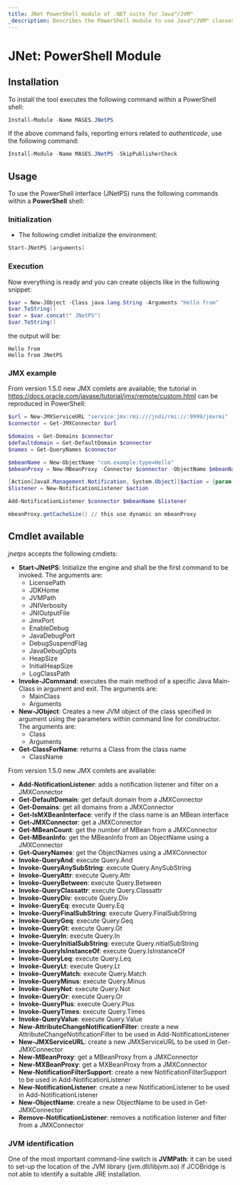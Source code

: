 ```yaml
---
title: JNet PowerShell module of .NET suite for Java™/JVM™
_description: Describes the PowerShell module to use Java™/JVM™ classes from any PowerShell shell
---
```


# JNet: PowerShell Module

## Installation

To install the tool executes the following command within a PowerShell shell:

```powershell
Install-Module -Name MASES.JNetPS
```

If the above command fails, reporting errors related to _authenticode_, use the following command:

```powershell
Install-Module -Name MASES.JNetPS -SkipPublisherCheck
```

## Usage

To use the PowerShell interface (JNetPS) runs the following commands within a **PowerShell** shell:

### Initialization

* The following cmdlet initialize the environment:

```powershell
Start-JNetPS [arguments]
```

### Execution

Now everything is ready and you can create objects like in the following snippet:

```powershell
$var = New-JObject -Class java.lang.String -Arguments "Hello from"
$var.ToString()
$var = $var.concat(" JNetPS")
$var.ToString()
```

the output will be:

```shell
Hello from
Hello from JNetPS
```

### JMX example

From version 1.5.0 new JMX comlets are available; the tutorial in https://docs.oracle.com/javase/tutorial/jmx/remote/custom.html can be reproduced in PowerShell:

```powershell
$url = New-JMXServiceURL "service:jmx:rmi:///jndi/rmi://:9999/jmxrmi"
$connector = Get-JMXConnector $url

$domains = Get-Domains $connector
$defaultdomain = Get-DefaultDomain $connector
$names = Get-QueryNames $connector

$mbeanName = New-ObjectName "com.example:type=Hello"
$mbeanProxy = New-MBeanProxy -Connector $connector -ObjectName $mbeanName -InterfaceName "HelloMBean" -WithNotificationEmitter

[Action[JavaX.Management.Notification, System.Object]]$action = {param($notification, $handback) Write-Host "Notification message is $notification.Message"}
$listener = New-NotificationListener $action

Add-NotificationListener $connector $mbeanName $listener 

mbeanProxy.getCacheSize() // this use dynamic on mbeanProxy

```

## Cmdlet available

_jnetps_ accepts the following cmdlets:

* **Start-JNetPS**: Initialize the engine and shall be the first command to be invoked. The arguments are:
  * LicensePath
  * JDKHome
  * JVMPath
  * JNIVerbosity
  * JNIOutputFile
  * JmxPort
  * EnableDebug
  * JavaDebugPort
  * DebugSuspendFlag
  * JavaDebugOpts
  * HeapSize
  * InitialHeapSize
  * LogClassPath
* **Invoke-JCommand**: executes the main method of a specific Java Main-Class in argument and exit. The arguments are:
  * MainClass
  * Arguments
* **New-JObject**: Creates a new JVM object of the class specified in argument using the parameters within command line for constructor. The arguments are:
  * Class
  * Arguments
* **Get-ClassForName**: returns a Class from the class name
  * ClassName
  
From version 1.5.0 new JMX comlets are available:
* **Add-NotificationListener**: adds a notification listener and filter on a JMXConnector
* **Get-DefaultDomain**: get default domain from a JMXConnector
* **Get-Domains**: get all domains from a JMXConnector
* **Get-IsMXBeanInterface**: verify if the class name is an MBean interface
* **Get-JMXConnector**: get a JMXConnector
* **Get-MBeanCount**: get the number of MBean from a JMXConnector
* **Get-MBeanInfo**: get the MBeanInfo from an ObjectName using a JMXConnector
* **Get-QueryNames**: get the ObjectNames using a JMXConnector
* **Invoke-QueryAnd**: execute Query.And
* **Invoke-QueryAnySubString**: execute Query.AnySubString
* **Invoke-QueryAttr**: execute Query.Attr
* **Invoke-QueryBetween**: execute Query.Between
* **Invoke-QueryClassattr**: execute Query.Classattr
* **Invoke-QueryDiv**: execute Query.Div
* **Invoke-QueryEq**: execute Query.Eq
* **Invoke-QueryFinalSubString**: execute Query.FinalSubString
* **Invoke-QueryGeq**: execute Query.Geq
* **Invoke-QueryGt**: execute Query.Gt
* **Invoke-QueryIn**: execute Query.In
* **Invoke-QueryInitialSubString**: execute Query.nitialSubString
* **Invoke-QueryIsInstanceOf**: execute Query.IsInstanceOf
* **Invoke-QueryLeq**: execute Query.Leq
* **Invoke-QueryLt**: execute Query.Lt
* **Invoke-QueryMatch**: execute Query.Match
* **Invoke-QueryMinus**: execute Query.Minus
* **Invoke-QueryNot**: execute Query.Not
* **Invoke-QueryOr**: execute Query.Or
* **Invoke-QueryPlus**: execute Query.Plus
* **Invoke-QueryTimes**: execute Query.Times
* **Invoke-QueryValue**: execute Query.Value
* **New-AttributeChangeNotificationFilter**: create a new AttributeChangeNotificationFilter to be used in Add-NotificationListener
* **New-JMXServiceURL**: create a new JMXServiceURL to be used in Get-JMXConnector
* **New-MBeanProxy**: get a MBeanProxy from a JMXConnector
* **New-MXBeanProxy**: get a MXBeanProxy from a JMXConnector
* **New-NotificationFilterSupport**: create a new NotificationFilterSupport to be used in Add-NotificationListener
* **New-NotificationListener**: create a new NotificationListener to be used in Add-NotificationListener
* **New-ObjectName**: create a new ObjectName to be used in Get-JMXConnector
* **Remove-NotificationListener**: removes a notification listener and filter from a JMXConnector

### JVM identification

One of the most important command-line switch is **JVMPath**: it can be used to set-up the location of the JVM library (jvm.dll/libjvm.so) if JCOBridge is not able to identify a suitable JRE installation.

